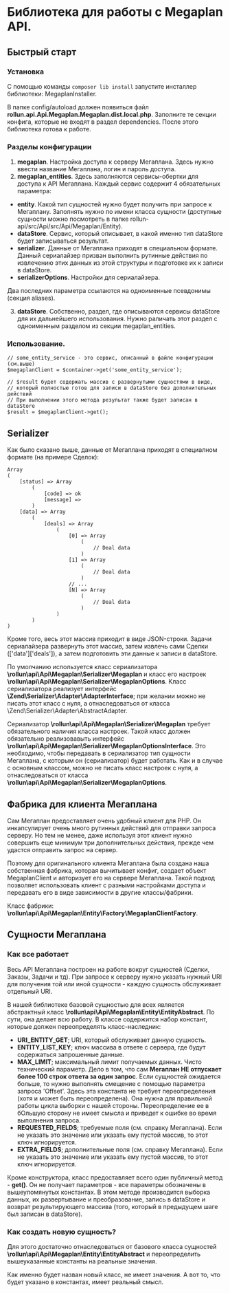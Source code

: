 # Библиотека для работы с Megaplan API.

## Быстрый старт

### Установка

С помощью команды `composer lib install` запустите инсталлер библиотеки: MegaplanInstaller.

В папке config/autoload должен появиться файл **rollun.api.Api.Megaplan.Megaplan.dist.local.php**.
Заполните те секции конфига, которые не входят в раздел dependencies. После этого библиотека готова к работе.

### Разделы конфигурации

1. **megaplan**. Настройка доступа к серверу Мегаплана. Здесь нужно ввести название Мегаплана, логин и пароль доступа.
2. **megaplan_entities**. Здесь заполняются сервисы-обертки для доступа к API Мегаплана.
Каждый сервис содержит 4 обязательных параметра:
- **entity**. Какой тип сущностей нужно будет получить при запросе к Мегаплану. Заполнять нужно
по имени класса сущности (доступные сущности можно посмотреть в папке rollun-api/src/Api/src/Api/Megaplan/Entity).
- **dataStore**. Сервис, который описывает, в какой именно тип dataStore будет записываться результат.
- **serializer**. Данные от Мегаплана приходят в специальном формате. Данный сериалайзер призван выполнить
рутинные действия по извлечению этих данных из этой структуры и подготовке их к записи в dataStore.
- **serializerOptions**. Настройки для сериалайзера.

Два последних параметра ссылаются на одноименные псевдонимы (секция aliases).

3. **dataStore**. Собственно, раздел, где описываются сервисы dataStore для их дальнейшего использования.
Нужно раличать этот раздел с одноименным разделом из секции megaplan_entities.


### Использование.
```
// some_entity_service - это сервис, описанный в файле конфигурации (см.выше)
$megaplanClient = $container->get('some_entity_service');

// $result будет содержать массив с развернутыми сущностями в виде,
// который полностью готов для записи в dataStore без дополнительных действий
// При выполнении этого метода результат также будет записан в dataStore
$result = $megaplanClient->get();
```


## Serializer
Как было сказано выше, данные от Мегаплана приходят в специалном формате (на примере Сделок):
```
Array
(
    [status] => Array
        (
            [code] => ok
            [message] =>
        )
    [data] => Array
        (
            [deals] => Array
                (
                    [0] => Array
                        (
                            // Deal data
                        )
                    [1] => Array
                        (
                            // Deal data
                        )
                    // ...
                    [N] => Array
                        (
                            // Deal data
                        )
                )
        )
)
```
Кроме того, весь этот массив приходит в виде JSON-строки. Задачи сериалайзера развернуть
этот массив, затем извлечь сами Сделки (['data']['deals']), а затем подготовить эти данные
к записи в dataStore.

По умолчанию используется класс сериализатора **\rollun\api\Api\Megaplan\Serializer\Megaplan**
и класс его настроек **\rollun\api\Api\Megaplan\Serializer\MegaplanOptions**. Класс сериализатора
реализует интерфейс **\Zend\Serializer\Adapter\AdapterInterface**; при желании можно не писать
этот класс с нуля, а отнаследоваться от класса \Zend\Serializer\Adapter\AbstractAdapter.

Сериализатор **\rollun\api\Api\Megaplan\Serializer\Megaplan** требует обязательного наличия класса настроек.
Такой класс должен обязательно реализовавыть интерфейс **\rollun\api\Api\Megaplan\Serializer\MegaplanOptionsInterface**.
Это необходимо, чтобы передавать в сериализатор тип сущности Мегаплана, с которым он (сериализатор) будет работать.
Как и в случае с основным классом, можно не писать класс настроек с нуля, а отнаследоваться от класса
**\rollun\api\Api\Megaplan\Serializer\MegaplanOptions**.


## Фабрика для клиента Мегаплана
Сам Мегаплан предоставляет очень удобный клиент для PHP. Он инкапсулирует очень много рутинных действий для отправки
запроса серверу. Но тем не менее, даже используя этот клиент нужно совершить еще минимум три дополнительных действия,
прежде чем удастся отправить запрос на сервер.

Поэтому для оригинального клиента Мегаплана была создана наша собственная фабрика, которая вычитывает конфиг,
создает объект MegaplanClient и авторизует его на сервере Мегаплана. Такой подход позволяет использовать клиент с разными
настройками доступа и передавать его в виде зависимости в другие классы/фабрики.

Класс фабрики: **\rollun\api\Api\Megaplan\Entity\Factory\MegaplanClientFactory**.


## Сущности Мегаплана
### Как все работает
Весь API Мегаплана построен на работе вокруг сущностей (Сделки, Заказы, Задачи и тд). При запросе к серверу нужно указать
нужный URI для получения той или иной сущности - каждую сущность обслуживает отдельный URI.

В нашей библиотеке базовой сущностью для всех является абстрактный класс **\rollun\api\Api\Megaplan\Entity\EntityAbstract**.
По сути, она делает всю работу. В классе содержится набор констант, которые должен переопределять класс-наследник:
- **URI_ENTITY_GET**; URI, который обслуживает данную сущность.
- **ENTITY_LIST_KEY**; ключ массива в ответе с сервера, где будут содержаться запрошенные данные.
- **MAX_LIMIT**; максимальный лимит получаемых данных. Чисто технический параметр. Дело в том, что сам **Мегаплан НЕ
отпускает более 100 строк ответа за один запрос**. Если сущностей ожидается больше, то нужно выполнять смещение с помощью
параметра запроса 'Offset'. Здесь эта константа не требует переопределения (хотя и может быть переопределена). Она нужна
для правильной работы цикла выборки с нашей стороны. Переопределение ее в бОльшую сторону не имеет смысла и приведет к
ошибке во время выполнения запроса.
- **REQUESTED_FIELDS**; требуемые поля (см. справку Мегаплана). Если не указать это значение или указать ему пустой массив,
то этот ключ игнорируется.
- **EXTRA_FIELDS**; дополнительные поля (см. справку Мегаплана). Если не указать это значение или указать ему пустой массив,
то этот ключ игнорируется.

Кроме конструктора, класс предоставляет всего один публичный метод - **get()**. Он не получает параметров - все параметры
обозначены в вышеупомянутых константах. В этом методе производится выборка данных, их развертывание и преобразование,
запись в dataStore и возврат результирующего массива (того, который в предыдущем шаге был записан в dataStore).

### Как создать новую сущность?
Для этого достаточно отнаследоваться от базового класса сущностей **\rollun\api\Api\Megaplan\Entity\EntityAbstract**
и переопределить вышеуказанные константы на реальные значения.

Как именно будет назван новый класс, не имеет значения. А вот то, что будет указано в константах, имеет реальный смысл.